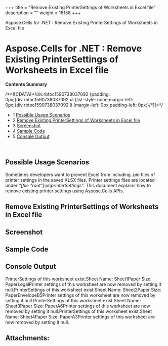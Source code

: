 +++
title = "Remove Existing PrinterSettings of Worksheets in Excel file" 
description = "" 
weight = 16158 
+++

Aspose.Cells for .NET : Remove Existing PrinterSettings of Worksheets in Excel file  

# Aspose.Cells for .NET : Remove Existing PrinterSettings of Worksheets in Excel file


**Contents Summary**

/\*<!\[CDATA\[\*/div.rbtoc1590738037092 {padding: 0px;}div.rbtoc1590738037092 ul {list-style: none;margin-left: 0px;}div.rbtoc1590738037092 li {margin-left: 0px;padding-left: 0px;}/\*\]\]>\*/

*   1 [Possible Usage Scenarios](#RemoveExistingPrinterSettingsofWorksheetsinExcelfile-PossibleUsageScenarios)
*   2 [Remove Existing PrinterSettings of Worksheets in Excel file](#RemoveExistingPrinterSettingsofWorksheetsinExcelfile-RemoveExistingPrinterSettingsofWorksheetsinExcelfile)
*   3 [Screenshot  
    ](#RemoveExistingPrinterSettingsofWorksheetsinExcelfile-Screenshot)
*   4 [Sample Code](#RemoveExistingPrinterSettingsofWorksheetsinExcelfile-SampleCode)
*   5 [Console Output](#RemoveExistingPrinterSettingsofWorksheetsinExcelfile-ConsoleOutput)

 

## Possible Usage Scenarios

Sometimes developers want to prevent Excel from including *.bin* files of printer settings in the saved XLSX files. Printer settings files are located under *“\[file "root"\]\\xl\\printerSettings”.* This document explains how to remove existing printer settings using Aspose.Cells APIs.

## Remove Existing PrinterSettings of Worksheets in Excel file


## Screenshot  


## Sample Code

## Console Output

PrinterSettings of this worksheet exist.Sheet Name: Sheet1Paper Size: PaperLegalPrinter settings of this worksheet are now removed by setting it null.PrinterSettings of this worksheet exist.Sheet Name: Sheet2Paper Size: PaperEnvelopeB5Printer settings of this worksheet are now removed by setting it null.PrinterSettings of this worksheet exist.Sheet Name: Sheet3Paper Size: PaperA6Printer settings of this worksheet are now removed by setting it null.PrinterSettings of this worksheet exist.Sheet Name: Sheet4Paper Size: PaperA3Printer settings of this worksheet are now removed by setting it null.

## Attachments:


